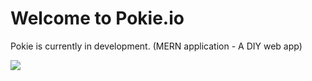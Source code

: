 # Welcome to Pokie.io 
Pokie is currently in development. (MERN application - A DIY web app)


![](https://i.imgur.com/EdOyth9.png)

